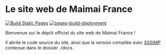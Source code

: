 # Le site web de Maimai France

[![Build Static Pages](https://github.com/Maimai-France/maimai-france.github.io/actions/workflows/main.yml/badge.svg?branch=master)](https://github.com/Maimai-France/maimai-france.github.io/actions/workflows/main.yml)
[![pages-build-deployment](https://github.com/Maimai-France/maimai-france.github.io/actions/workflows/pages/pages-build-deployment/badge.svg?branch=master)](https://github.com/Maimai-France/maimai-france.github.io/actions/workflows/pages/pages-build-deployment)

Bienvenue sur le dépôt officiel du site web de Maimai France !

Il abrite le code source du site, ainsi que la version compilée avec [SSSIMP](https://github.com/Tina-otoge/sssimp) contenue dans le dossier ./docs.
